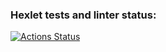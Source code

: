 ### Hexlet tests and linter status:
[![Actions Status](https://github.com/chickenzombie/frontend-project-46/workflows/hexlet-check/badge.svg)](https://github.com/chickenzombie/frontend-project-46/actions)